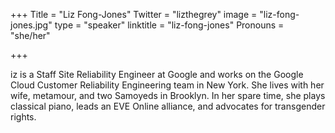 +++
Title = "Liz Fong-Jones"
Twitter = "lizthegrey"
image = "liz-fong-jones.jpg"
type = "speaker"
linktitle = "liz-fong-jones"
Pronouns = "she/her"

+++

iz is a Staff Site Reliability Engineer at Google and works on the Google Cloud Customer Reliability Engineering team in New York. She lives with her wife, metamour, and two Samoyeds in Brooklyn. In her spare time, she plays classical piano, leads an EVE Online alliance, and advocates for transgender rights.
